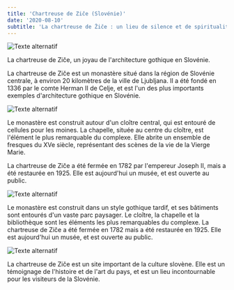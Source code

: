 ```yaml
---
title: 'Chartreuse de Ziče (Slovénie)'
date: '2020-08-10'
subtitle: 'La chartreuse de Žiče : un lieu de silence et de spiritualité'
---
```


![Texte alternatif](../images/Zice/Zice1.jpg "Titre de l'image")

La chartreuse de Ziče, un joyau de l'architecture gothique en Slovénie.

La chartreuse de Ziče est un monastère situé dans la région de Slovénie centrale, à environ 20 kilomètres de la ville de Ljubljana. Il a été fondé en 1336 par le comte Herman II de Celje, et est l'un des plus importants exemples d'architecture gothique en Slovénie.

![Texte alternatif](../images/Zice/Zice3.jpg "Titre de l'image")

Le monastère est construit autour d'un cloître central, qui est entouré de cellules pour les moines. La chapelle, située au centre du cloître, est l'élément le plus remarquable du complexe. Elle abrite un ensemble de fresques du XVe siècle, représentant des scènes de la vie de la Vierge Marie.

La chartreuse de Ziče a été fermée en 1782 par l'empereur Joseph II, mais a été restaurée en 1925. Elle est aujourd'hui un musée, et est ouverte au public.

![Texte alternatif](../images/Zice/Zice2.jpg "Titre de l'image")

Le monastère est construit dans un style gothique tardif, et ses bâtiments sont entourés d'un vaste parc paysager. Le cloître, la chapelle et la bibliothèque sont les éléments les plus remarquables du complexe.
La chartreuse de Ziče a été fermée en 1782 mais a été restaurée en 1925. Elle est aujourd'hui un musée, et est ouverte au public.

![Texte alternatif](../images/Zice/Zice4.jpg "Titre de l'image")

La chartreuse de Ziče est un site important de la culture slovène. Elle est un témoignage de l'histoire et de l'art du pays, et est un lieu incontournable pour les visiteurs de la Slovénie.
